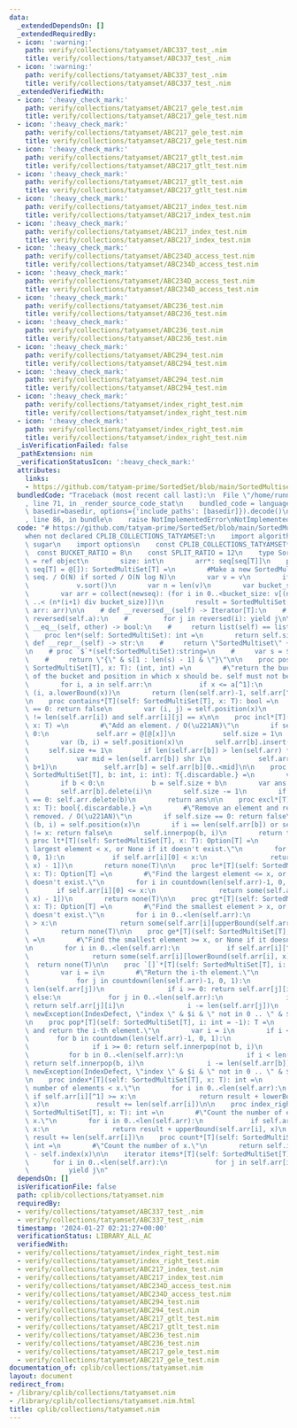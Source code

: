 ```yaml
---
data:
  _extendedDependsOn: []
  _extendedRequiredBy:
  - icon: ':warning:'
    path: verify/collections/tatyamset/ABC337_test_.nim
    title: verify/collections/tatyamset/ABC337_test_.nim
  - icon: ':warning:'
    path: verify/collections/tatyamset/ABC337_test_.nim
    title: verify/collections/tatyamset/ABC337_test_.nim
  _extendedVerifiedWith:
  - icon: ':heavy_check_mark:'
    path: verify/collections/tatyamset/ABC217_gele_test.nim
    title: verify/collections/tatyamset/ABC217_gele_test.nim
  - icon: ':heavy_check_mark:'
    path: verify/collections/tatyamset/ABC217_gele_test.nim
    title: verify/collections/tatyamset/ABC217_gele_test.nim
  - icon: ':heavy_check_mark:'
    path: verify/collections/tatyamset/ABC217_gtlt_test.nim
    title: verify/collections/tatyamset/ABC217_gtlt_test.nim
  - icon: ':heavy_check_mark:'
    path: verify/collections/tatyamset/ABC217_gtlt_test.nim
    title: verify/collections/tatyamset/ABC217_gtlt_test.nim
  - icon: ':heavy_check_mark:'
    path: verify/collections/tatyamset/ABC217_index_test.nim
    title: verify/collections/tatyamset/ABC217_index_test.nim
  - icon: ':heavy_check_mark:'
    path: verify/collections/tatyamset/ABC217_index_test.nim
    title: verify/collections/tatyamset/ABC217_index_test.nim
  - icon: ':heavy_check_mark:'
    path: verify/collections/tatyamset/ABC234D_access_test.nim
    title: verify/collections/tatyamset/ABC234D_access_test.nim
  - icon: ':heavy_check_mark:'
    path: verify/collections/tatyamset/ABC234D_access_test.nim
    title: verify/collections/tatyamset/ABC234D_access_test.nim
  - icon: ':heavy_check_mark:'
    path: verify/collections/tatyamset/ABC236_test.nim
    title: verify/collections/tatyamset/ABC236_test.nim
  - icon: ':heavy_check_mark:'
    path: verify/collections/tatyamset/ABC236_test.nim
    title: verify/collections/tatyamset/ABC236_test.nim
  - icon: ':heavy_check_mark:'
    path: verify/collections/tatyamset/ABC294_test.nim
    title: verify/collections/tatyamset/ABC294_test.nim
  - icon: ':heavy_check_mark:'
    path: verify/collections/tatyamset/ABC294_test.nim
    title: verify/collections/tatyamset/ABC294_test.nim
  - icon: ':heavy_check_mark:'
    path: verify/collections/tatyamset/index_right_test.nim
    title: verify/collections/tatyamset/index_right_test.nim
  - icon: ':heavy_check_mark:'
    path: verify/collections/tatyamset/index_right_test.nim
    title: verify/collections/tatyamset/index_right_test.nim
  _isVerificationFailed: false
  _pathExtension: nim
  _verificationStatusIcon: ':heavy_check_mark:'
  attributes:
    links:
    - https://github.com/tatyam-prime/SortedSet/blob/main/SortedMultiset.py
  bundledCode: "Traceback (most recent call last):\n  File \"/home/runner/.local/lib/python3.10/site-packages/onlinejudge_verify/documentation/build.py\"\
    , line 71, in _render_source_code_stat\n    bundled_code = language.bundle(stat.path,\
    \ basedir=basedir, options={'include_paths': [basedir]}).decode()\n  File \"/home/runner/.local/lib/python3.10/site-packages/onlinejudge_verify/languages/nim.py\"\
    , line 86, in bundle\n    raise NotImplementedError\nNotImplementedError\n"
  code: "# https://github.com/tatyam-prime/SortedSet/blob/main/SortedMultiset.py\n\
    when not declared CPLIB_COLLECTIONS_TATYAMSET:\n    import algorithm, math, sequtils,\
    \ sugar\n    import options\n    const CPLIB_COLLECTIONS_TATYAMSET* = 1\n\n  \
    \  const BUCKET_RATIO = 8\n    const SPLIT_RATIO = 12\n    type SortedMultiSet*[T]\
    \ = ref object\n        size: int\n        arr*: seq[seq[T]]\n    proc initSortedMultiset*[T](v:\
    \ seq[T] = @[]): SortedMultiSet[T] =\n        #Make a new SortedMultiset from\
    \ seq. / O(N) if sorted / O(N log N)\n        var v = v\n        if not isSorted(v):\n\
    \            v.sort()\n        var n = len(v)\n        var bucket_size = int(ceil(sqrt(n/BUCKET_RATIO)))\n\
    \        var arr = collect(newseq): (for i in 0..<bucket_size: v[(n*i div bucket_size)\
    \ ..< (n*(i+1) div bucket_size)])\n        result = SortedMultiSet[T](size: n,\
    \ arr: arr)\n\n    # def __reversed__(self) -> Iterator[T]:\n    #     for i in\
    \ reversed(self.a):\n    #         for j in reversed(i): yield j\n\n    # def\
    \ __eq__(self, other) -> bool:\n    #     return list(self) == list(other)\n\n\
    \    proc len*(self: SortedMultiSet): int =\n        return self.size\n\n    #\
    \ def __repr__(self) -> str:\n    #     return \"SortedMultiset\" + str(self.a)\n\
    \n    # proc `$`*(self:SortedMultiSet):string=\n    #     var s = $(toseq(self))\n\
    \    #     return \"{\" & s[1 : len(s) - 1] & \"}\"\n\n    proc position[T](self:\
    \ SortedMultiSet[T], x: T): (int, int) =\n        #\"return the bucket, index\
    \ of the bucket and position in which x should be. self must not be empty.\"\n\
    \        for i, a in self.arr:\n            if x <= a[^1]:\n                return\
    \ (i, a.lowerBound(x))\n        return (len(self.arr)-1, self.arr[^1].lowerBound(x))\n\
    \n    proc contains*[T](self: SortedMultiSet[T], x: T): bool =\n        if self.size\
    \ == 0: return false\n        var (i, j) = self.position(x)\n        return j\
    \ != len(self.arr[i]) and self.arr[i][j] == x\n\n    proc incl*[T](self: SortedMultiSet[T],\
    \ x: T) =\n        #\"Add an element. / O(\u221AN)\"\n        if self.size ==\
    \ 0:\n            self.arr = @[@[x]]\n            self.size = 1\n            return\n\
    \        var (b, i) = self.position(x)\n        self.arr[b].insert(x, i)\n   \
    \     self.size += 1\n        if len(self.arr[b]) > len(self.arr) * SPLIT_RATIO:\n\
    \            var mid = len(self.arr[b]) shr 1\n            self.arr.insert(self.arr[b][mid..<len(self.arr[b])],\
    \ b+1)\n            self.arr[b] = self.arr[b][0..<mid]\n\n    proc innerpop[T](self:\
    \ SortedMultiSet[T], b: int, i: int): T{.discardable.} =\n        var b = b\n\
    \        if b < 0:\n            b = self.size + b\n        var ans = self.arr[b][i]\n\
    \        self.arr[b].delete(i)\n        self.size -= 1\n        if len(self.arr[b])\
    \ == 0: self.arr.delete(b)\n        return ans\n\n    proc excl*[T](self: SortedMultiSet[T],\
    \ x: T): bool{.discardable.} =\n        #\"Remove an element and return True if\
    \ removed. / O(\u221AN)\"\n        if self.size == 0: return false\n        var\
    \ (b, i) = self.position(x)\n        if i == len(self.arr[b]) or self.arr[b][i]\
    \ != x: return false\n        self.innerpop(b, i)\n        return true\n\n   \
    \ proc lt*[T](self: SortedMultiSet[T], x: T): Option[T] =\n        #\"Find the\
    \ largest element < x, or None if it doesn't exist.\"\n        for i in countdown(len(self.arr)-1,\
    \ 0, 1):\n            if self.arr[i][0] < x:\n                return some(self.arr[i][lowerBound(self.arr[i],\
    \ x) - 1])\n        return none(T)\n\n    proc le*[T](self: SortedMultiSet[T],\
    \ x: T): Option[T] =\n        #\"Find the largest element <= x, or None if it\
    \ doesn't exist.\"\n        for i in countdown(len(self.arr)-1, 0, 1):\n     \
    \       if self.arr[i][0] <= x:\n                return some(self.arr[i][upperBound(self.arr[i],\
    \ x) - 1])\n        return none(T)\n\n    proc gt*[T](self: SortedMultiSet[T],\
    \ x: T): Option[T] =\n        #\"Find the smallest element > x, or None if it\
    \ doesn't exist.\"\n        for i in 0..<len(self.arr):\n            if self.arr[i][^1]\
    \ > x:\n                return some(self.arr[i][upperBound(self.arr[i], x)])\n\
    \        return none(T)\n\n    proc ge*[T](self: SortedMultiSet[T], x: T): Option[T]\
    \ =\n        #\"Find the smallest element >= x, or None if it doesn't exist.\"\
    \n        for i in 0..<len(self.arr):\n            if self.arr[i][^1] >= x:\n\
    \                return some(self.arr[i][lowerBound(self.arr[i], x)])\n      \
    \  return none(T)\n\n    proc `[]`*[T](self: SortedMultiSet[T], i: int): T =\n\
    \        var i = i\n        #\"Return the i-th element.\"\n        if i < 0:\n\
    \            for j in countdown(len(self.arr)-1, 0, 1):\n                i +=\
    \ len(self.arr[j])\n                if i >= 0: return self.arr[j][i]\n       \
    \ else:\n            for j in 0..<len(self.arr):\n                if i < len(self.arr[j]):\
    \ return self.arr[j][i]\n                i -= len(self.arr[j])\n        raise\
    \ newException(IndexDefect, \"index \" & $i & \" not in 0 .. \" & $(self.size-1))\n\
    \n    proc pop*[T](self: SortedMultiSet[T], i: int = -1): T =\n        #\"Pop\
    \ and return the i-th element.\"\n        var i = i\n        if i < 0:\n     \
    \       for b in countdown(len(self.arr)-1, 0, 1):\n                i += len(self.arr[b])\n\
    \                if i >= 0: return self.innerpop(not b, i)\n        else:\n  \
    \          for b in 0..<len(self.arr):\n                if i < len(self.arr[b]):\
    \ return self.innerpop(b, i)\n                i -= len(self.arr[b])\n        raise\
    \ newException(IndexDefect, \"index \" & $i & \" not in 0 .. \" & $(self.size-1))\n\
    \n    proc index*[T](self: SortedMultiSet[T], x: T): int =\n        #\"Count the\
    \ number of elements < x.\"\n        for i in 0..<len(self.arr):\n           \
    \ if self.arr[i][^1] >= x:\n                return result + lowerBound(self.arr[i],\
    \ x)\n            result += len(self.arr[i])\n\n    proc index_right*[T](self:\
    \ SortedMultiSet[T], x: T): int =\n        #\"Count the number of elements <=\
    \ x.\"\n        for i in 0..<len(self.arr):\n            if self.arr[i][^1] >\
    \ x:\n                return result + upperBound(self.arr[i], x)\n           \
    \ result += len(self.arr[i])\n    proc count*[T](self: SortedMultiSet[T], x: T):\
    \ int =\n        #\"Count the number of x.\"\n        return self.index_right(x)\
    \ - self.index(x)\n\n    iterator items*[T](self: SortedMultiSet[T]): T =\n  \
    \      for i in 0..<len(self.arr):\n            for j in self.arr[i]:\n      \
    \          yield j\n"
  dependsOn: []
  isVerificationFile: false
  path: cplib/collections/tatyamset.nim
  requiredBy:
  - verify/collections/tatyamset/ABC337_test_.nim
  - verify/collections/tatyamset/ABC337_test_.nim
  timestamp: '2024-01-27 02:21:27+00:00'
  verificationStatus: LIBRARY_ALL_AC
  verifiedWith:
  - verify/collections/tatyamset/index_right_test.nim
  - verify/collections/tatyamset/index_right_test.nim
  - verify/collections/tatyamset/ABC217_index_test.nim
  - verify/collections/tatyamset/ABC217_index_test.nim
  - verify/collections/tatyamset/ABC234D_access_test.nim
  - verify/collections/tatyamset/ABC234D_access_test.nim
  - verify/collections/tatyamset/ABC294_test.nim
  - verify/collections/tatyamset/ABC294_test.nim
  - verify/collections/tatyamset/ABC217_gtlt_test.nim
  - verify/collections/tatyamset/ABC217_gtlt_test.nim
  - verify/collections/tatyamset/ABC236_test.nim
  - verify/collections/tatyamset/ABC236_test.nim
  - verify/collections/tatyamset/ABC217_gele_test.nim
  - verify/collections/tatyamset/ABC217_gele_test.nim
documentation_of: cplib/collections/tatyamset.nim
layout: document
redirect_from:
- /library/cplib/collections/tatyamset.nim
- /library/cplib/collections/tatyamset.nim.html
title: cplib/collections/tatyamset.nim
---
```

